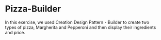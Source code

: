 # Pizza-Builder
In this exercise, we used Creation Design Pattern - Builder to create two types of pizza, Margherita and Pepperoni and then display their ingredients and price.
